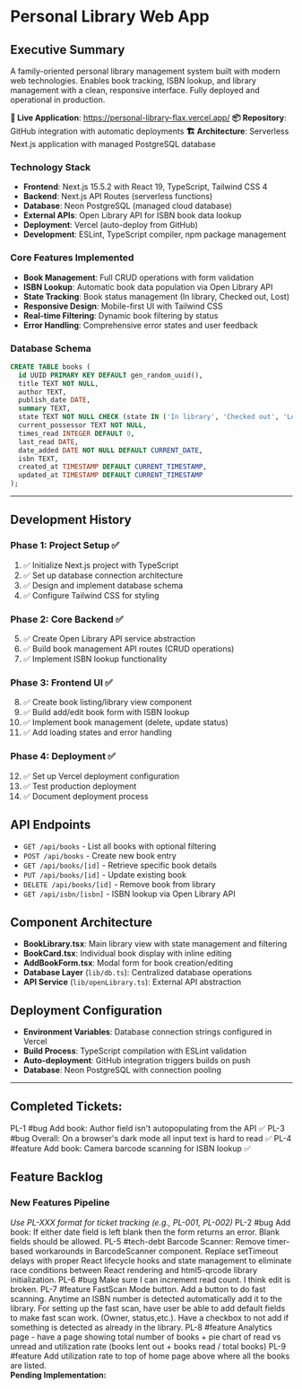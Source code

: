 # Personal Library Web App

## Executive Summary
A family-oriented personal library management system built with modern web technologies. Enables book tracking, ISBN lookup, and library management with a clean, responsive interface. Fully deployed and operational in production.

**🚀 Live Application**: https://personal-library-flax.vercel.app/
**📦 Repository**: GitHub integration with automatic deployments
**🏗️ Architecture**: Serverless Next.js application with managed PostgreSQL database

### Technology Stack
- **Frontend**: Next.js 15.5.2 with React 19, TypeScript, Tailwind CSS 4
- **Backend**: Next.js API Routes (serverless functions)
- **Database**: Neon PostgreSQL (managed cloud database)
- **External APIs**: Open Library API for ISBN book data lookup
- **Deployment**: Vercel (auto-deploy from GitHub)
- **Development**: ESLint, TypeScript compiler, npm package management

### Core Features Implemented
- **Book Management**: Full CRUD operations with form validation
- **ISBN Lookup**: Automatic book data population via Open Library API
- **State Tracking**: Book status management (In library, Checked out, Lost)
- **Responsive Design**: Mobile-first UI with Tailwind CSS
- **Real-time Filtering**: Dynamic book filtering by status
- **Error Handling**: Comprehensive error states and user feedback

### Database Schema
```sql
CREATE TABLE books (
  id UUID PRIMARY KEY DEFAULT gen_random_uuid(),
  title TEXT NOT NULL,
  author TEXT,
  publish_date DATE,
  summary TEXT,
  state TEXT NOT NULL CHECK (state IN ('In library', 'Checked out', 'Lost')),
  current_possessor TEXT NOT NULL,
  times_read INTEGER DEFAULT 0,
  last_read DATE,
  date_added DATE NOT NULL DEFAULT CURRENT_DATE,
  isbn TEXT,
  created_at TIMESTAMP DEFAULT CURRENT_TIMESTAMP,
  updated_at TIMESTAMP DEFAULT CURRENT_TIMESTAMP
);
```

---

## Development History

### Phase 1: Project Setup ✅
1. ✅ Initialize Next.js project with TypeScript
2. ✅ Set up database connection architecture
3. ✅ Design and implement database schema
4. ✅ Configure Tailwind CSS for styling

### Phase 2: Core Backend ✅
5. ✅ Create Open Library API service abstraction
6. ✅ Build book management API routes (CRUD operations)
7. ✅ Implement ISBN lookup functionality

### Phase 3: Frontend UI ✅
8. ✅ Create book listing/library view component
9. ✅ Build add/edit book form with ISBN lookup
10. ✅ Implement book management (delete, update status)
11. ✅ Add loading states and error handling

### Phase 4: Deployment ✅
12. ✅ Set up Vercel deployment configuration
13. ✅ Test production deployment  
14. ✅ Document deployment process

## API Endpoints
- `GET /api/books` - List all books with optional filtering
- `POST /api/books` - Create new book entry
- `GET /api/books/[id]` - Retrieve specific book details
- `PUT /api/books/[id]` - Update existing book
- `DELETE /api/books/[id]` - Remove book from library
- `GET /api/isbn/[isbn]` - ISBN lookup via Open Library API

## Component Architecture
- **BookLibrary.tsx**: Main library view with state management and filtering
- **BookCard.tsx**: Individual book display with inline editing
- **AddBookForm.tsx**: Modal form for book creation/editing
- **Database Layer** (`lib/db.ts`): Centralized database operations
- **API Service** (`lib/openLibrary.ts`): External API abstraction

## Deployment Configuration
- **Environment Variables**: Database connection strings configured in Vercel
- **Build Process**: TypeScript compilation with ESLint validation
- **Auto-deployment**: GitHub integration triggers builds on push
- **Database**: Neon PostgreSQL with connection pooling

---
## Completed Tickets:
PL-1 #bug Add book: Author field isn't autopopulating from the API ✅
PL-3 #bug Overall: On a browser's dark mode all input text is hard to read ✅
PL-4 #feature Add book: Camera barcode scanning for ISBN lookup ✅


## Feature Backlog

### New Features Pipeline
*Use PL-XXX format for ticket tracking (e.g., PL-001, PL-002)*
PL-2 #bug Add book: If either date field is left blank then the form returns an error. Blank fields should be allowed.
PL-5 #tech-debt Barcode Scanner: Remove timer-based workarounds in BarcodeScanner component. Replace setTimeout delays with proper React lifecycle hooks and state management to eliminate race conditions between React rendering and html5-qrcode library initialization.
PL-6 #bug Make sure I can increment read count. I think edit is broken. 
PL-7 #feature FastScan Mode button. Add a button to do fast scanning. Anytime an ISBN number is detected automatically add it to the library. For setting up the fast scan, have user be able to add default fields to make fast scan work. (Owner, status,etc.). Have a checkbox to not add if something is detected as already in the library. 
PL-8 #feature Analytics page - have a page showing total number of books + pie chart of read vs unread and utilization rate (books lent out + books read / total books) 
PL-9 #feature Add utilization rate to top of home page above where all the books are listed.  
**Pending Implementation:**

<!-- Add new feature tickets below -->

